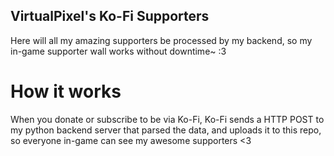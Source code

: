 ## VirtualPixel's Ko-Fi Supporters
Here will all my amazing supporters be processed by my backend, so my in-game supporter wall works without downtime~ :3

# How it works
When you donate or subscribe to be via Ko-Fi, Ko-Fi sends a HTTP POST to my python backend server that parsed the data, and uploads it to this repo, so everyone in-game can see my awesome supporters <3
